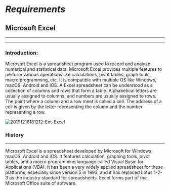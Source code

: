 # ***Requirements***
## **Microsoft Excel**
---
---
### **Introduction:**

Microsoft Excel is a spreadsheet program used to 
record and analyze numerical and statistical data. Microsoft Excel provides multiple features to perform various operations like calculations, pivot tables, graph tools, macro programming, etc. It is compatible with multiple OS like Windows, macOS, Android and iOS.
A Excel spreadsheet can be understood as a collection of columns and rows that form a table. Alphabetical letters are usually assigned to columns, and numbers are usually assigned to rows. The point where a column and a row meet is called a cell. The address of a cell is given by the letter representing the column and the number representing a row.

 ![20191218181212-Ent-Excel](https://user-images.githubusercontent.com/84493363/120988757-7c598800-c79c-11eb-9ee5-0e5a7ee8f2ec.jpeg)

 ### **History**
---
Microsoft Excel is a spreadsheet developed by Microsoft for Windows, macOS, Android and iOS. It features calculation, graphing tools, pivot tables, and a macro programming language called Visual Basic for Applications (VBA). It has been a very widely applied spreadsheet for these platforms, especially since version 5 in 1993, and it has replaced Lotus 1-2-3 as the industry standard for spreadsheets. Excel forms part of the Microsoft Office suite of software.
